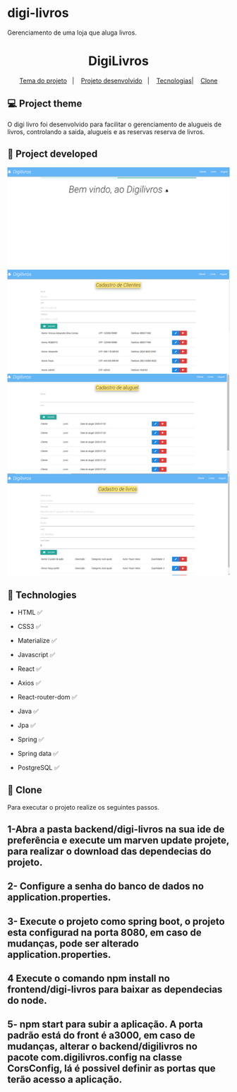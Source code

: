 # digi-livros
Gerenciamento de uma loja que aluga livros.
<h1 align="center"> 
	 DigiLivros   
</h1>

<p align="center">
  <a href="#-project-theme">Tema do projeto</a>&nbsp;&nbsp;&nbsp;|&nbsp;&nbsp;&nbsp;
 <a href="#construction-project-developed">Projeto desenvolvido</a>&nbsp;&nbsp;&nbsp;|&nbsp;&nbsp;&nbsp;
  <a href="#pushpin-technologies">Tecnologias</a>|&nbsp;&nbsp;&nbsp;
  <a href="#pushpin-technologies">Clone</a>
	

</p>



## 💻 Project theme

O digi livro foi desenvolvido para facilitar o gerenciamento de alugueis de livros, controlando a saida, alugueis e as reservas reserva de livros.


## :construction: Project developed

<p align="center">
	
 <img   src="https://github.com/Viniciusdevti/digi-livros/blob/master/assets/home.png">
 <img   src="https://github.com/Viniciusdevti/digi-livros/blob/master/assets/Clientes.PNG">
 <img   src="https://github.com/Viniciusdevti/digi-livros/blob/master/assets/aluguel.PNG" align="center">
  <img   src="https://github.com/Viniciusdevti/digi-livros/blob/master/assets/livros.PNG">

</p>

## :pushpin: Technologies

* HTML  :white_check_mark:
* CSS3  :white_check_mark:
* Materialize  :white_check_mark:
* Javascript  :white_check_mark:
* React  :white_check_mark:
* Axios  :white_check_mark:
* React-router-dom  :white_check_mark:

* Java :white_check_mark:
* Jpa :white_check_mark: 
* Spring :white_check_mark:
* Spring data :white_check_mark:

* PostgreSQL  :white_check_mark:


## :pushpin: Clone
Para executar o projeto realize os seguintes passos.

## 1-Abra a pasta backend/digi-livros na sua ide de preferência  e execute um marven update projete, para realizar o download das dependecias do projeto.
## 2- Configure a senha do banco de dados no application.properties.
## 3- Execute o projeto como spring boot, o projeto esta configurad na porta 8080, em caso de mudanças, pode ser alterado application.properties.
## 4 Execute o comando npm install no frontend/digi-livros para baixar as dependecias do node.
## 5- npm start para subir a aplicação. A porta padrão está do front é a3000, em caso de mudanças, alterar  o  backend/digilivros no pacote com.digilivros.config na classe CorsConfig, lá é possivel definir as portas que terão acesso a aplicação.




